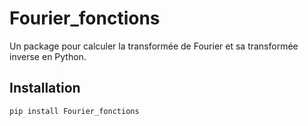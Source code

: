 # Fourier_fonctions

Un package pour calculer la transformée de Fourier et sa transformée inverse en Python.

## Installation

```bash
pip install Fourier_fonctions
